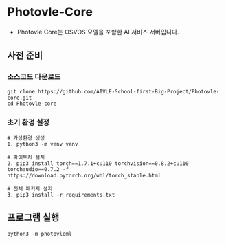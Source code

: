 # Photovle-Core
- Photovle Core는 OSVOS 모델을 포함한 AI 서비스 서버입니다.


## 사전 준비

### 소스코드 다운로드
```
git clone https://github.com/AIVLE-School-first-Big-Project/Photovle-core.git
cd Photovle-core
```


### 초기 환경 설정
```
# 가상환경 생성
1. python3 -m venv venv

# 파이토치 설치
2. pip3 install torch==1.7.1+cu110 torchvision==0.8.2+cu110 torchaudio==0.7.2 -f https://download.pytorch.org/whl/torch_stable.html

# 전체 패키지 설지
3. pip3 install -r requirements.txt
```

## 프로그램 실행
```
python3 -m photovleml
```
